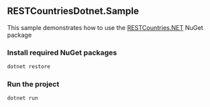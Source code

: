 ## RESTCountriesDotnet.Sample

This sample demonstrates how to use the [RESTCountries.NET](https://github.com/egbakou/RESTCountries.NET) NuGet package 

### Install required NuGet packages

```bash
dotnet restore
```

### Run the project

```bash
dotnet run
```
